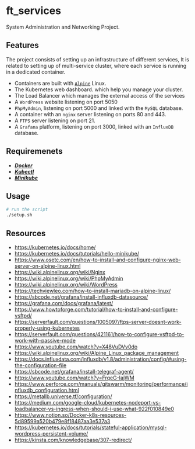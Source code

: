 # ft_services
System Administration and Networking Project.

## Features
The project consists of setting up an infrastructure of different services, It is related to setting up of multi-service cluster, where each service is running in a dedicated container.
- Containers are built with [```Alpine```](https://alpinelinux.org/) Linux.
- The Kubernetes web dashboard. which help you manage your cluster.
- The Load Balancer which manages the external access of the services
- A ```WordPress``` website listening on port 5050
- ```PhpMyAdmin```, listening on port 5000 and linked with the ```MySQL``` database.
- A container with an ```nginx``` server listening on ports 80 and 443.
- A ```FTPS``` server listening on port 21.
- A ```Grafana``` platform, listening on port 3000, linked with an ```InfluxDB``` database.

## Requiremenets
- ***[Docker](https://www.docker.com/)***
- ***[Kubectl](https://kubernetes.io/docs/tasks/tools/install-kubectl/)***
- ***[Minikube](https://minikube.sigs.k8s.io/docs/start/)***

## Usage
```bash
# run the script
./setup.sh
```
## Resources
- https://kubernetes.io/docs/home/
- https://kubernetes.io/docs/tutorials/hello-minikube/
- https://www.osetc.com/en/how-to-install-and-configure-nginx-web-server-on-alpine-linux.html
- https://wiki.alpinelinux.org/wiki/Nginx
- https://wiki.alpinelinux.org/wiki/PhpMyAdmin
- https://wiki.alpinelinux.org/wiki/WordPress
- https://techviewleo.com/how-to-install-mariadb-on-alpine-linux/
- https://sbcode.net/grafana/install-influxdb-datasource/
- https://grafana.com/docs/grafana/latest/
- https://www.howtoforge.com/tutorial/how-to-install-and-configure-vsftpd/
- https://serverfault.com/questions/1005097/ftps-server-doesnt-work-properly-using-kubernetes
- https://serverfault.com/questions/421161/how-to-configure-vsftpd-to-work-with-passive-mode
- https://www.youtube.com/watch?v=X48VuDVv0do
- https://wiki.alpinelinux.org/wiki/Alpine_Linux_package_management
- https://docs.influxdata.com/influxdb/v1.8/administration/config/#using-the-configuration-file
- https://sbcode.net/grafana/install-telegraf-agent/
- https://www.youtube.com/watch?v=FrqeG-IajWM
- https://www.perforce.com/manuals/gitswarm/monitoring/performance/influxdb_configuration.html
- https://metallb.universe.tf/configuration/
- https://medium.com/google-cloud/kubernetes-nodeport-vs-loadbalancer-vs-ingress-when-should-i-use-what-922f010849e0
- https://www.notion.so/Docker-k8s-resources-5d89599a520b479e8f18487aa3e537a3
- https://kubernetes.io/docs/tutorials/stateful-application/mysql-wordpress-persistent-volume/
- https://kinsta.com/knowledgebase/307-redirect/
